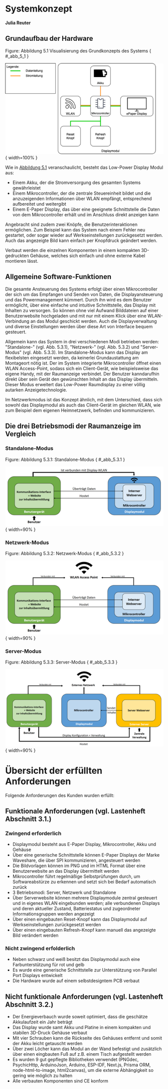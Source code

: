 # Systemkonzept
**Julia Reuter**

## Grundaufbau der Hardware

Figure: Abbildung 5.1 Visualisierung des Grundkonzepts des Systems  { #_abb_5_1 }

![](img/konzept.png){ width=100% }

Wie in [Abbildung 5.1](#_abb_5_1) veranschaulicht, besteht das Low-Power Display Modul aus:

- Einem Akku, der die Stromversorgung des gesamten Systems gewährleistet
- Einem Mikrocontroller, der die zentrale Steuereinheit bildet und die anzuzeigenden Informationen über WLAN empfängt, entsprechend aufbereitet und weitergibt
- Einem E-Paper Display, das über eine geeignete Schnittstelle die Daten von dem Mikrocontroller erhält und im Anschluss direkt anzeigen kann

Angebracht sind zudem zwei Knöpfe, die Benutzerinteraktionen ermöglichen. Zum Beispiel kann das System nach einem Fehler neu gestartet, oder sogar wieder auf Werkseinstellungen zurückgesetzt werden. Auch das angezeigte Bild kann einfach per Knopfdruck geändert werden. 

Verbaut werden die einzelnen Komponenten in einem kompakten 3D-gedruckten Gehäuse, welches sich einfach und ohne externe Kabel montieren lässt.


## Allgemeine Software-Funktionen

Die gesamte Ansteuerung des Systems erfolgt über einen Mikrocontroller der sich um das Empfangen und Senden von Daten, die Displayansteuerung und das Powermanagement kümmert. 
Durch ihn wird es dem Benutzer ermöglicht, über eine einfache und intuitive Schnittstelle, das Display mit Inhalten zu versorgen. So können ohne viel Aufwand Bilddateien auf einer Benutzerwebsite hochgeladen und mit nur mit einem Klick über eine WLAN-Verbindung an das Modul geschickt werden. Auch die Displayverwaltung und diverse Einstellungen werden über diese Art von Interface bequem gesteuert.

Allgemein kann das System in drei verschiedenen Modi betrieben werden: "Standalone-" (vgl. Abb. 5.3.1), "Netzwerk-" (vgl. Abb. 5.3.2) und "Server-Modus" (vgl. Abb. 5.3.3).
Im Standalone-Modus kann das Display am flexibelsten eingesetzt werden, da keinerlei Grundaustattung am Montageort nötig ist. Der im System integrierte Mikrocontroller öffnet einen WLAN Access-Point, sodass sich ein Client-Gerät, wie beispielsweise das eigene Handy, mit der Raumanzeige verbindet. Der Benutzer kanndarufhin direkt über sein Gerät den gewünschten Inhalt an das Display übermitteln. Dieser Modus erweitert das Low-Power Raumdisplay zu einer völlig autarken Anzeigetechnologie. 

Im Netzwerkmodus ist das Konzept ähnlich, mit dem Unterschied, dass sich sowohl das Displaymodul als auch das Client-Gerät im gleichen WLAN, wie zum Beispiel dem eigenen Heimnetzwerk, befinden und kommunizieren.


## Die drei Betriebsmodi der Raumanzeige im Vergleich

### Standalone-Modus

Figure: Abbildung 5.3.1: Standalone-Modus { #_abb_5.3.1 }

![](img/Standalone.png){ width=90% }


### Netzwerk-Modus

Figure: Abbildung 5.3.2: Netzwerk-Modus { #_abb_5.3.2 }

![](img/netzwerk.png){ width=90% }


### Server-Modus

Figure: Abbildung 5.3.3: Server-Modus { #_abb_5.3.3 }

![](img/server.png){ width=90% }

# Übersicht der erfüllten Anforderungen
Folgende Anforderungen des Kunden wurden erfüllt:
## Funktionale Anforderungen (vgl. Lastenheft Abschnitt 3.1.)
### Zwingend erforderlich
- Displaymodul besteht aus E-Paper Display, Mikrocontroller, Akku und Gehäuse
- Über eine generische Schnittstelle können E-Paper Displays der Marke Waveshare, die über SPI kommunizieren, angesteuert werden
- Die Bildvorlagen können im PNG und im HTML Format über eine Benutzerwebsite an das Display übermittelt werden
- Mikrocontroller führt regelmäßige Selbstprüfungen durch, um Softwareabstürze zu erkennen und setzt sich bei Bedarf automatisch zurück
- 3 Betriebsmodi: Server, Netzwerk und Standalone
- Über Serverwebsite können mehrere Displaymodule zentral gesteuert und in eigenes WLAN eingebunden werden; alle verbundenen Displays und deren aktueller Zustand, Batteriestatus und zugeordneter Informationsgruppen werden angezeigt 
- Über einen eingebauten Reset-Knopf kann das Displaymodul auf Werkseinstellungen zurückgesetzt werden
- Über einen eingebauten Refresh-Knopf kann manuell das angezeigte Bild verändert werden

### Nicht zwingend erfolderlich
- Neben schwarz und weiß besitzt das Displaymodul auch eine Farbunterstützung für rot und gelb
- Es wurde eine generische Schnittstelle zur Unterstützung von Parallel Port Displays entwickelt
- Die Hardware wurde auf einem selbstdesigntem PCB verbaut

## Nicht funktionale Anforderungen (vgl. Lastenheft Abschnitt 3.2.)
- Der Energieverbauch wurde soweit optimiert, dass die geschätze Akkulaufzeit ein Jahr beträgt
- Das Display wurde samt Akku und Platine in einem kompakten und stabilen 3D-Druck Gehäuse verbaut
- Mit vier Schrauben kann die Rückseite des Gehäuses entfernt und somit der Akku leicht getauscht werden
- Über zwei Löcher kann das Modul an der Wand befestigt und zusätzlich über einen eingbauten Fuß auf z.B. einem Tisch aufgestellt werden
- Es wurden 9 gut gepflegte Bibliotheken verwendet (PNGdec, PsychicHttp, ArduinoJson, Arduino, ESP-IDF, Next.js, Prisma ORM, node-html-to-image, html2canvas), um die externe Abhängigkeit so gering wie möglich zu halten 
- Alle verbauten Komponenten sind CE konform



